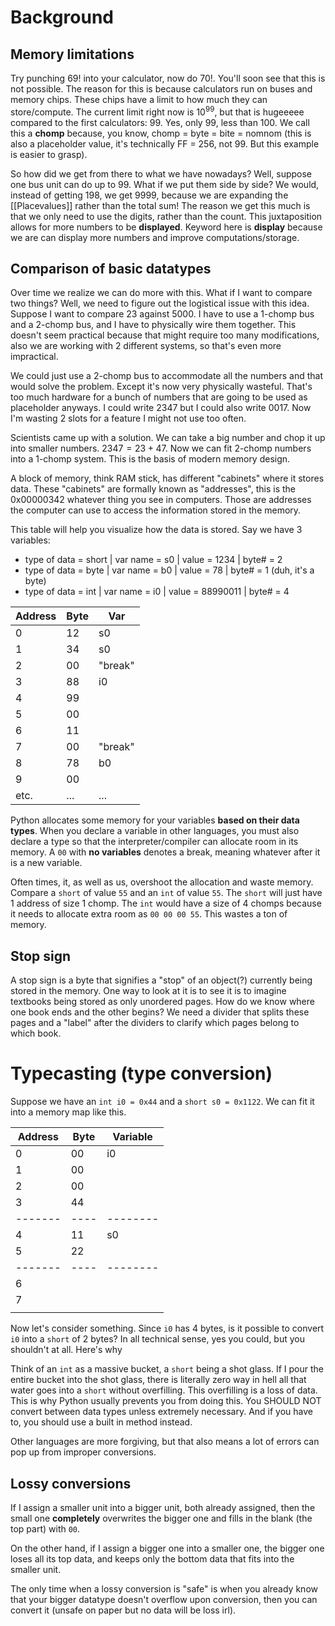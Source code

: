 # Background
## Memory limitations
Try punching $69!$ into your calculator, now do $70!$. You'll soon see that this is not possible. The reason for this is because calculators run on buses and memory chips. These chips have a limit to how much they can store/compute. The current limit right now is $10^99$, but that is hugeeeee compared to the first calculators: 99. Yes, only 99, less than 100. We call this a **chomp** because, you know, chomp = byte = bite = nomnom (this is also a placeholder value, it's technically FF = 256, not 99. But this example is easier to grasp).

So how did we get from there to what we have nowadays? Well, suppose one bus unit can do up to 99. What if we put them side by side? We would, instead of getting 198, we get 9999, because we are expanding the [[Placevalues]] rather than the total sum! The reason we get this much is that we only need to use the digits, rather than the count. This juxtaposition allows for more numbers to be **displayed**. Keyword here is **display** because we are can display more numbers and improve computations/storage.
## Comparison of basic datatypes
Over time we realize we can do more with this. What if I want to compare two things? Well, we need to figure out the logistical issue with this idea. Suppose I want to compare 23 against 5000. I have to use a 1-chomp bus and a 2-chomp bus, and I have to physically wire them together. This doesn't seem practical because that might require too many modifications, also we are working with 2 different systems, so that's even more impractical. 

We could just use a 2-chomp bus to accommodate all the numbers and that would solve the problem. Except it's now very physically wasteful. That's too much hardware for a bunch of numbers that are going to be used as placeholder anyways. I could write $2347$ but I could also write $0017$. Now I'm wasting 2 slots for a feature I might not use too often.

Scientists came up with a solution. We can take a big number and chop it up into smaller numbers. $2347 = 23 + 47$. Now we can fit 2-chomp numbers into a 1-chomp system. This is the basis of modern memory design.

A block of memory, think RAM stick, has different "cabinets" where it stores data. These "cabinets" are formally known as "addresses", this is the 0x00000342 whatever thing you see in computers. Those are addresses the computer can use to access the information stored in the memory.

This table will help you visualize how the data is stored.
Say we have 3 variables:
- type of data = short | var name = s0 | value = 1234 | byte# = 2
- type of data = byte | var name = b0 | value = 78 | byte# = 1 (duh, it's a byte)
- type of data = int | var name = i0 | value = 88990011 | byte# = 4

| Address | Byte | Var     |
| ------- | ---- | ------- |
| 0       | 12   | s0      |
| 1       | 34   | s0      |
| 2       | 00   | "break" |
| 3       | 88   | i0      |
| 4       | 99   |         |
| 5       | 00   |         |
| 6       | 11   |         |
| 7       | 00   | "break" |
| 8       | 78   | b0      |
| 9       | 00   |         |
| etc.    | ...  | ...     |

Python allocates some memory for your variables **based on their data types**. When you declare a variable in other languages, you must also declare a type so that the interpreter/compiler can allocate room in its memory. A `00` with **no variables** denotes a break, meaning whatever after it is a new variable.

Often times, it, as well as us, overshoot the allocation and waste memory. Compare a `short` of value `55` and an `int` of value `55`. The `short` will just have 1 address of size 1 chomp. The `int` would have a size of 4 chomps because it needs to allocate extra room as `00 00 00 55`. This wastes a ton of memory.
## Stop sign
A stop sign is a byte that signifies a "stop" of an object(?) currently being stored in the memory. One way to look at it is to see it is to imagine textbooks being stored as only unordered pages. How do we know where one book ends and the other begins? We need a divider that splits these pages and a "label" after the dividers to clarify which pages belong to which book.
# Typecasting (type conversion)
Suppose we have an `int i0 = 0x44` and a `short s0 = 0x1122`. We can fit it into a memory map like this.

| Address | Byte | Variable |
| ------- | ---- | -------- |
| 0       | 00   | i0       |
| 1       | 00   |          |
| 2       | 00   |          |
| 3       | 44   |          |
| ------- | ---- | -------- |
| 4       | 11   | s0       |
| 5       | 22   |          |
| ------- | ---- | -------- |
| 6       |      |          |
| 7       |      |          |
|         |      |          |

Now let's consider something. Since `i0` has 4 bytes, is it possible to convert `i0` into a `short` of 2 bytes? In all technical sense, yes you could, but you shouldn't at all. Here's why

Think of an `int` as a massive bucket, a `short` being a shot glass. If I pour the entire bucket into the shot glass, there is literally zero way in hell all that water goes into a `short` without overfilling. This overfilling is a loss of data. This is why Python usually prevents you from doing this. You SHOULD NOT convert between data types unless extremely necessary. And if you have to, you should use a built in method instead.

Other languages are more forgiving, but that also means a lot of errors can pop up from improper conversions.
## Lossy conversions
If I assign a smaller unit into a bigger unit, both already assigned, then the small one **completely** overwrites the bigger one and fills in the blank (the top part) with `00`.

On the other hand, if I assign a bigger one into a smaller one, the bigger one loses all its top data, and keeps only the bottom data that fits into the smaller unit.

The only time when a lossy conversion is "safe" is when you already know that your bigger datatype doesn't overflow upon conversion, then you can convert it (unsafe on paper but no data will be loss irl).